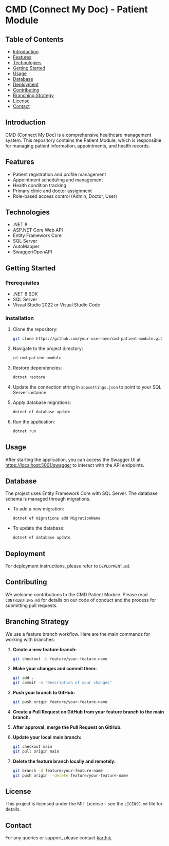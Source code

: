 # CMD (Connect My Doc) - Patient Module

## Table of Contents

- [Introduction](#introduction)
- [Features](#features)
- [Technologies](#technologies)
- [Getting Started](#getting-started)
- [Usage](#usage)
- [Database](#database)
- [Deployment](#deployment)
- [Contributing](#contributing)
- [Branching Strategy](#branching-strategy)
- [License](#license)
- [Contact](#contact)

## Introduction

CMD (Connect My Doc) is a comprehensive healthcare management system. This repository contains the Patient Module, which is responsible for managing patient information, appointments, and health records.

## Features

- Patient registration and profile management
- Appointment scheduling and management
- Health condition tracking
- Primary clinic and doctor assignment
- Role-based access control (Admin, Doctor, User)

## Technologies

- .NET 8
- ASP.NET Core Web API
- Entity Framework Core
- SQL Server
- AutoMapper
- Swagger/OpenAPI

## Getting Started

### Prerequisites

- .NET 8 SDK
- SQL Server
- Visual Studio 2022 or Visual Studio Code

### Installation

1. Clone the repository:
    ```bash
    git clone https://github.com/your-username/cmd-patient-module.git
    ```

2. Navigate to the project directory:
    ```bash
    cd cmd-patient-module
    ```

3. Restore dependencies:
    ```bash
    dotnet restore
    ```

4. Update the connection string in `appsettings.json` to point to your SQL Server instance.

5. Apply database migrations:
    ```bash
    dotnet ef database update
    ```

6. Run the application:
    ```bash
    dotnet run
    ```

## Usage

After starting the application, you can access the Swagger UI at [https://localhost:5001/swagger](https://localhost:5001/swagger) to interact with the API endpoints.

## Database

The project uses Entity Framework Core with SQL Server. The database schema is managed through migrations.

- To add a new migration:
    ```bash
    dotnet ef migrations add MigrationName
    ```

- To update the database:
    ```bash
    dotnet ef database update
    ```

## Deployment

For deployment instructions, please refer to `DEPLOYMENT.md`.

## Contributing

We welcome contributions to the CMD Patient Module. Please read `CONTRIBUTING.md` for details on our code of conduct and the process for submitting pull requests.

## Branching Strategy

We use a feature branch workflow. Here are the main commands for working with branches:

1. **Create a new feature branch:**
    ```bash
    git checkout -b feature/your-feature-name
    ```

2. **Make your changes and commit them:**
    ```bash
    git add .
    git commit -m "Description of your changes"
    ```

3. **Push your branch to GitHub:**
    ```bash
    git push origin feature/your-feature-name
    ```

4. **Create a Pull Request on GitHub from your feature branch to the main branch.**

5. **After approval, merge the Pull Request on GitHub.**

6. **Update your local main branch:**
    ```bash
    git checkout main
    git pull origin main
    ```

7. **Delete the feature branch locally and remotely:**
    ```bash
    git branch -d feature/your-feature-name
    git push origin --delete feature/your-feature-name
    ```

## License

This project is licensed under the MIT License - see the `LICENSE.md` file for details.

## Contact

For any queries or support, please contact [karthik](mailto:karthikmudaliar20@gmail.com).

